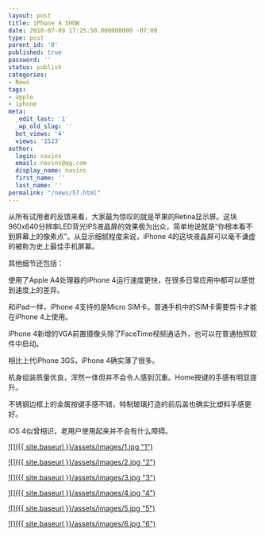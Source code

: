 ```yaml
---
layout: post
title: iPhone 4 SHOW
date: 2010-07-09 17:25:50.000000000 -07:00
type: post
parent_id: '0'
published: true
password: ''
status: publish
categories:
- News
tags:
- apple
- iphone
meta:
  _edit_last: '1'
  _wp_old_slug: ''
  bot_views: '4'
  views: '1523'
author:
  login: navins
  email: navins@qq.com
  display_name: navins
  first_name: ''
  last_name: ''
permalink: "/news/57.html"
---
```

从所有试用者的反馈来看，大家最为惊叹的就是苹果的Retina显示屏。这块960x640分辨率LED背光IPS液晶屏的效果极为出众，简单地说就是“你根本看不到屏幕上的像素点”。从显示细腻程度来说，iPhone 4的这块液晶屏可以毫不谦虚的被称为史上最佳手机屏幕。

其他细节还包括：

使用了Apple A4处理器的iPhone 4运行速度更快，在很多日常应用中都可以感觉到速度上的差异。

和iPad一样，iPhone 4支持的是Micro SIM卡。普通手机中的SIM卡需要剪卡才能在iPhone 4上使用。

iPhone 4新增的VGA前置摄像头除了FaceTime视频通话外，也可以在普通拍照软件中启动。

相比上代iPhone 3GS，iPhone 4确实薄了很多。

机身组装质量优良，浑然一体但并不会令人感到沉重。Home按键的手感有明显提升。

不锈钢边框上的金属按键手感不错，特制玻璃打造的前后盖也确实比塑料手感更好。

iOS 4似曾相识，老用户使用起来并不会有什么障碍。

[![]({{ site.baseurl }}/assets/images/1.jpg "1")](http://www.fantasyblog.org/wp-content/uploads/2010/07/1.jpg)

<!--more-->

[![]({{ site.baseurl }}/assets/images/2.jpg "2")](http://www.fantasyblog.org/wp-content/uploads/2010/07/2.jpg)

[![]({{ site.baseurl }}/assets/images/3.jpg "3")](http://www.fantasyblog.org/wp-content/uploads/2010/07/3.jpg)

[![]({{ site.baseurl }}/assets/images/4.jpg "4")](http://www.fantasyblog.org/wp-content/uploads/2010/07/4.jpg)

[![]({{ site.baseurl }}/assets/images/5.jpg "5")](http://www.fantasyblog.org/wp-content/uploads/2010/07/5.jpg)

[![]({{ site.baseurl }}/assets/images/6.jpg "6")](http://www.fantasyblog.org/wp-content/uploads/2010/07/6.jpg)

